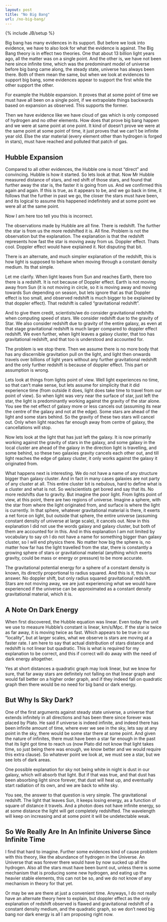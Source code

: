 ```yaml
---
layout: post
title: "No Big Bang"
url: /no-big-bang/
---
```

{% include JB/setup %}

Big bang has many evidences in its support. But before we look into evidence, we
have to also look for what the evidence is against. The Big Bang theory is in
effect two theories. One that about 13 billion light years ago, all the matter
was on a single point. And the other is, we have not been here since infinite
time, which was the predominant model of universe before big bang came along,
the steady state, universe has always been there. Both of them mean the same,
but when we look at evidences to support big bang, some evidences appear to
support the first while the other support the other.

For example the Hubble expansion. It proves that at some point of time we must
have all been on a single point, if we extrapolate things backwards based on
expansion as observed. This supports the former.

Then we have evidence like we have cloud of gas which is only composed of
hydrogen and no other elements. How does that prove big bang happen and we were
at same point at one point. It kind of doesn’t prove we were at the same point
at some point of time, it just proves that we can’t be infinite year old. Else
the star material (every element other than hydrogen is forged in stars), must
have reached and polluted that patch of gas.

## Hubble Expansion

Compared to all other evidences, the Hubble one is most “direct” and convincing.
Hubble is how it started. So lets look at that. Now Mr Hubble measured distance
of stars, and red shift of those stars, and found that further away the star is,
the faster it is going from us. And we confirmed this again and again. If this
is true, as it appears to be, and we go back in time, it follows that the
further in past we go, the closer the stars must have been, and its logical to
assume this happened indefinitely and at some point we were all at the same
point.

Now I am here too tell you this is incorrect.

The observations made by Hubble are all fine. There is redshift. The further the
star is from us the more redshifted it is. All fine. Problem is not the
observation but the explanation. The explanation is that the redshift represents
how fast the star is moving away from us. Doppler effect. Thats cool. Doppler
effect would have explained it. Not disputing that bit.

There is an alternate, and much simpler explanation of the redshift, this is how
light is supposed to behave when moving through a constant density medium. Its
that simple.

Let me clarify. When light leaves from Sun and reaches Earth, there too there is
a redshift. It is not because of Doppler effect. Earth is not moving away from
Sun (it is not moving in circle, so it is moving away and moving towards Sun
depending on season, but lets ignore that as that Doppler effect is too small,
and observed redshift is much bigger to be explained by that doppler effect).
That redshift is called “gravitational redshift”.

And to give them credit, scientists/we do consider gravitational redshifts when
computing speed of stars. We consider redshift due to the gravity of Star. We
also consider redshift due to gravity of the entire galaxy, as even at that
stage gravitational redshift is much larger compared to doppler effect redshift.
We even further, when light leaves a galaxy cluster, that too has gravitational
redshift, and that too is understood and accounted for.

The problem is we stop there. Then we assume there is no more body that has any
discernible gravitation pull on the light, and light then onwards travels over
billions of light years without any further gravitational redshift and the only
further redshift is because of doppler effect. This part or assumption is wrong.

Lets look at things from lights point of view. Well light experiences no time,
so that can’t make sense, but lets assume for simplicity that it did experience
time (from outside it does, light does take time to travel from our point of
view). So when light was very near the surface of star, just left the star, the
light is predominantly working against the gravity of the star alone. You see
the net effect of galaxy more or less cancels out (assuming its near the centre
of the galaxy and not at the edge). Some stars are ahead of the light and some
stars behind. So the gravity of these two stars will cancel out. Only when light
reaches far enough away from centre of galaxy, the cancellations will stop.

Now lets look at the light that has just left the galaxy. It is now primarily
working against the gravity of stars in the galaxy, and some galaxy in the local
cluster are ahead of the galaxy in the direction light is travelling, and some
behind, so these two galaxies gravity cancels each other out, and till light
reaches the edge of galaxy cluster, it only works against the galaxy it
originated from.

What happens next is interesting. We do not have a name of any structure bigger
than galaxy cluster. And in fact in many cases galaxies are not party of any
cluster at all. This entire cluster bit is nebulous, hard to define what is a
cluster and what is not. So we/scientists get bored and say that its. No more
redshifts due to gravity. But imagine the poor light. From lights point of view,
at this point, there are two regions of universe. Imagine a sphere, with the
star from where the light originated from, and surface is where the light is
currently. In that sphere, whatever gravitational material is there, it exerts a
net force on light, but outside that sphere, the entire universe (assuming
constant density of universe at large scale), it cancels out. Now in this
explanation I did not use the words galaxy and galaxy cluster, but both of them
are accounted for in this. And in this explanation I am not limited by
vocabulary to say oh I do not have a name for something bigger than galaxy
cluster, so I will end physics there. No matter how big the sphere is, no matter
how far has the light travelled from the star, there is constantly a growing
sphere of stars or gravitational material (anything which exerts gravity, could
be mass or energy or pressure) to be more accurate.

The gravitational potential energy for a sphere of a constant density is known,
its directly proportional to radius squared. And this is it, this is our answer.
No doppler shift, but only radius squared gravitational redshift. Stars are not
moving away, we are just experiencing what we would have experienced if the
universe can be approximated as a constant density gravitational material, which
it is.

## A Note On Dark Energy

When first discovered, the Hubble equation was linear. Even today the unit we
use to measure Hubble’s constant is linear, km/s/Mpc. If the star is twice as
far away, it is moving twice as fast. Which appears to be true in our
“locality”, but at larger scales, what we observe is stars are moving at a
faster rate. I am here to say that actual distribution of stars distance and
redshift is not linear but quadratic. This is what is required for my
explanation to be correct, and this if correct will do away with the need of
dark energy altogether.

Yes at short distances a quadratic graph may look linear, but we know for sure,
that far away stars are definitely not falling on that linear graph and would
fall better on a higher order graph, and if they indeed fall on quadratic graph
then there would be no need for big band or dark energy.

## But Why Is Sky Dark?

One of the first arguments against steady state universe, a universe that
extends infinitely in all directions and has been there since forever was placed
by Plato. He said if universe is indeed infinite, and indeed there has been
infinite amount of time, where ever we see in the sky, lets say at any point in
the sky, there would be some star there at some point. And given the nature of
infinites, there must have been a star far enough in the past that its light got
time to reach us (now Plato did not know that light takes time, so just being
there was enough, we know better and we would require this extra clause). So
whatever point we look at, we must see a star, but we see lots of dark areas.

One possible explanation for sky not being white in night is dust in our galaxy,
which will absorb that light. But if that was true, and that dust has been
absorbing light since forever, that dust will heat up, and eventually start
radiation of its own, and we are back to white sky.

You see, the answer to that question is very simple. The gravitational redshift.
The light that leaves Sun, it keeps losing energy, as a function of square of
distance it travels. And a photon does not have infinite energy, so at some
distance the light will get completely redshifted. The wavelength will keep on
increasing and at some point it will be undetectable weak.

## So We Really Are In An Infinite Universe Since Infinite Time

I find that hard to imagine. Further some evidences kind of cause problem with
this theory, like the abundance of hydrogen in the Universe. An Universe that
was forever there would have by now sucked up all the hydrogen. Also all the
stars must have been burnt out, unless there is some mechanism that is producing
some new hydrogen, and eating up the heavier stable elements, this can not be
so, and we do not know of any mechanism in theory for that yet.

Or may be we are there at just a convenient time. Anyways, I do not really have
an alternate theory here to explain, but doppler effect as the only explanation
of redshift observed is flawed and gravitational redshift of a constant density
medium, and the quadratic graph, so we don’t need big bang nor dark energy is
all I am proposing right now.

